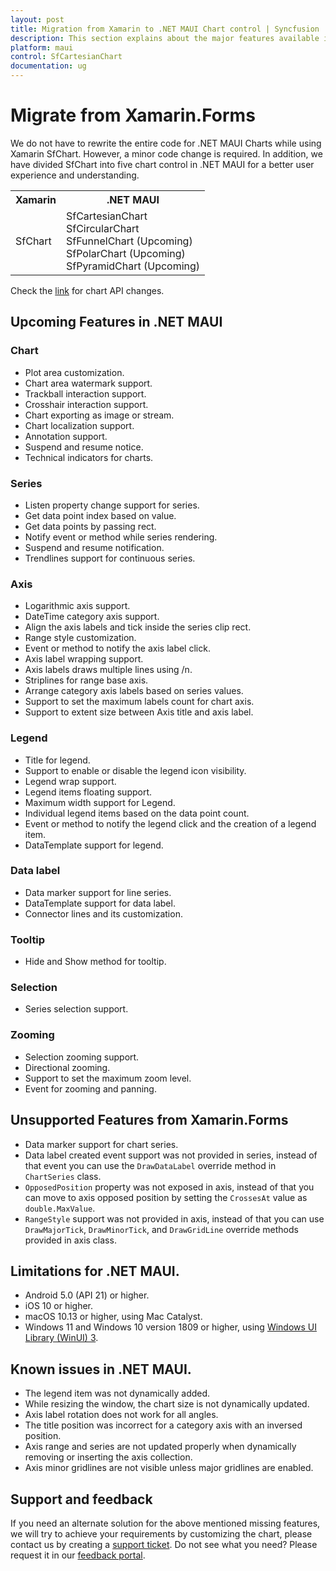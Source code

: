 ```yaml
---
layout: post
title: Migration from Xamarin to .NET MAUI Chart control | Syncfusion
description: This section explains about the major features available in the .NET MAUI Chart (SfCartesianChart) control.
platform: maui
control: SfCartesianChart
documentation: ug
---
```


# Migrate from Xamarin.Forms

We do not have to rewrite the entire code for .NET MAUI Charts while using Xamarin SfChart. However, a minor code change is required. In addition, we have divided SfChart into five chart control in .NET MAUI for a better user experience and understanding.

<table>
<tr>
<th>Xamarin</th>
<th>.NET MAUI</th></tr>
<tr>
<td>
SfChart
</td>
<td>
SfCartesianChart </br>
SfCircularChart </br>
SfFunnelChart (Upcoming) </br>
SfPolarChart (Upcoming) </br>
SfPyramidChart (Upcoming) </br>
</td>
</tr>
</table>

Check the [link]() for chart API changes. 

## Upcoming Features in .NET MAUI

### Chart 

* Plot area customization. 
* Chart area watermark support.
* Trackball interaction support. 
* Crosshair interaction support. 
* Chart exporting as image or stream. 
* Chart localization support. 
* Annotation support. 
* Suspend and resume notice. 
* Technical indicators for charts.

### Series

* Listen property change support for series.
* Get data point index based on value.
* Get data points by passing rect.
* Notify event or method while series rendering.
* Suspend and resume notification.
* Trendlines support for continuous series. 

### Axis

* Logarithmic axis support.
* DateTime category axis support.
* Align the axis labels and tick inside the series clip rect.
* Range style customization.
* Event or method to notify the axis label click.
* Axis label wrapping support.
* Axis labels draws multiple lines using /n.
* Striplines for range base axis.
* Arrange category axis labels based on series values.
* Support to set the maximum labels count for chart axis.
* Support to extent size between Axis title and axis label.

### Legend 

* Title for legend. 
* Support to enable or disable the legend icon visibility.
* Legend wrap support.
* Legend items floating support.
* Maximum width support for Legend.
* Individual legend items based on the data point count.
* Event or method to notify the legend click and the creation of a legend item.
* DataTemplate support for legend.

### Data label

* Data marker support for line series.
* DataTemplate support for data label.
* Connector lines and its customization.

### Tooltip

* Hide and Show method for tooltip.

### Selection

* Series selection support.

### Zooming

* Selection zooming support.
* Directional zooming.
* Support to set the maximum zoom level.
* Event for zooming and panning.

## Unsupported Features from Xamarin.Forms

* Data marker support for chart series.
* Data label created event support was not provided in series, instead of that event you can use the `DrawDataLabel` override method in `ChartSeries` class.
* `OpposedPosition` property was not exposed in axis, instead of that you can move to axis opposed position by setting the `CrossesAt` value as `double.MaxValue`.
* `RangeStyle` support was not provided in axis, instead of that you can use `DrawMajorTick`, `DrawMinorTick`, and `DrawGridLine` override methods provided in axis class. 

## Limitations for .NET MAUI.

* Android 5.0 (API 21) or higher.
* iOS 10 or higher.
* macOS 10.13 or higher, using Mac Catalyst.
* Windows 11 and Windows 10 version 1809 or higher, using [Windows UI Library (WinUI) 3](https://docs.microsoft.com/en-us/windows/apps/winui/winui3/).

## Known issues in .NET MAUI.

* The legend item was not dynamically added.
* While resizing the window, the chart size is not dynamically updated.
* Axis label rotation does not work for all angles.
* The title position was incorrect for a category axis with an inversed position.
* Axis range and series are not updated properly when dynamically removing or inserting the axis collection.
* Axis minor gridlines are not visible unless major gridlines are enabled.

## Support and feedback

If you need an alternate solution for the above mentioned missing features, we will try to achieve your requirements by customizing the chart, please contact us by creating a [support ticket](https://www.syncfusion.com/support/directtrac/incidents).
Do not see what you need? Please request it in our [feedback portal](https://www.syncfusion.com/feedback/maui).